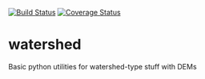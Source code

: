 
[![Build Status](https://travis-ci.org/phobson/watershed.svg?branch=master)](https://travis-ci.org/phobson/watershed)
[![Coverage Status](https://coveralls.io/repos/phobson/watershed/badge.svg)](https://coveralls.io/r/phobson/watershed)

# watershed
Basic python utilities for watershed-type stuff with DEMs
